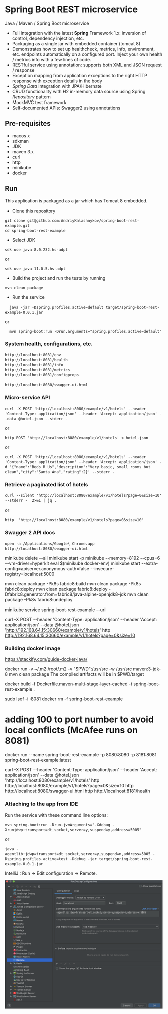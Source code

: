 # Spring Boot REST microservice

Java / Maven / Spring Boot microservice

* Full integration with the latest **Spring** Framework 1.x: inversion of control, dependency injection, etc.
* Packaging as a single jar with embedded container (tomcat 8)
* Demonstrates how to set up healthcheck, metrics, info, environment, etc. endpoints automatically on a configured port. Inject your own health / metrics info with a few lines of code.
* RESTful service using annotation: supports both XML and JSON request / response
* Exception mapping from application exceptions to the right HTTP response with exception details in the body
* *Spring Data* Integration with JPA/Hibernate
* CRUD functionality with H2 in-memory data source using Spring *Repository* pattern
* MockMVC test framework
* Self-documented APIs: Swagger2 using annotations

## Pre-requisites

- macos x
- sdkman
- JDK
- maven 3.x
- curl
- http
- minikube
- docker

## Run

This application is packaged as a jar which has Tomcat 8 embedded.

* Clone this repository
```
git clone git@github.com:AndriyKalashnykov/spring-boot-rest-example.git
cd spring-boot-rest-example
```
* Select JDK
```
sdk use java 8.0.232.hs-adpt
```
or
```
sdk use java 11.0.5.hs-adpt
```
* Build the project and run the tests by running
```
mvn clean package
```
* Run the service
```
  java -jar -Dspring.profiles.active=default target/spring-boot-rest-example-0.0.1.jar
```        
or
```
  mvn spring-boot:run -Drun.arguments="spring.profiles.active=default"
```


### System health, configurations, etc.

```
http://localhost:8081/env
http://localhost:8081/health
http://localhost:8081/info
http://localhost:8081/metrics
http://localhost:8081/configprops

http://localhost:8080/swagger-ui.html
```

### Micro-service API

```
curl -X POST 'http://localhost:8080/example/v1/hotels' --header 'Content-Type: application/json' --header 'Accept: application/json' --data @hotel.json --stderr -
```
or
```
http POST 'http://localhost:8080/example/v1/hotels' < hotel.json
```
or
```
curl -X POST 'http://localhost:8080/example/v1/hotels' --header 'Content-Type: application/json' --header 'Accept: application/json' -d '{"name":"Beds R Us","description":"Very basic, small rooms but clean","city":"Santa Ana","rating":2}' --stderr -
```

### Retrieve a paginated list of hotels

```
curl --silent 'http://localhost:8080/example/v1/hotels?page=0&size=10' --stderr -  2>&1 | jq .
```
or
```
http  'http://localhost:8080/example/v1/hotels?page=0&size=10'
```
### Swagger 2 API docs

```
open -a /Applications/Google\ Chrome.app http://localhost:8080/swagger-ui.html
```

minikube delete --all
minikube start -p minikube --memory=8192 --cpus=6 --vm-driver=hyperkit
eval $(minikube docker-env)
minikube start --extra-config=apiserver.anonymous-auth=false --insecure-registry=localhost:5000

mvn clean package -Pk8s fabric8:build
mvn clean package -Pk8s fabric8:deploy
mvn clean package fabric8:deploy -Dfabric8.generator.from=fabric8/java-alpine-openjdk8-jdk
mvn clean package -Pk8s fabric8:undeploy

minikube service spring-boot-rest-example --url

curl -X POST --header 'Content-Type: application/json' --header 'Accept: application/json' --data @hotel.json 'http://192.168.64.15:30660/example/v1/hotels'
http http://192.168.64.15:30660/example/v1/hotels?page=0&size=10


### Building docker image

  https://stackify.com/guide-docker-java/

  docker run -v ~/.m2:/root/.m2 -v "$PWD":/usr/src -w /usr/src maven:3-jdk-8 mvn clean package
  The compiled artifacts will be in $PWD/target

  docker build  -f Dockerfile.maven-multi-stage-layer-cached -t spring-boot-rest-example .

  sudo lsof -i :8081
  docker rm -f spring-boot-rest-example

  # adding 100 to port number to avoid local conflicts (McAfee runs on 8081)
  docker run --name spring-boot-rest-example -p 8080:8080 -p 8181:8081 spring-boot-rest-example:latest

  curl -X POST --header 'Content-Type: application/json' --header 'Accept: application/json' --data @hotel.json 'http://localhost:8080/example/v1/hotels'
  http http://localhost:8080/example/v1/hotels?page=0&size=10
  http http://localhost:8080/swagger-ui.html
  http http://localhost:8181/health


### Attaching to the app from IDE

Run the service with these command line options:

```
mvn spring-boot:run -Drun.jvmArguments="-Xdebug -Xrunjdwp:transport=dt_socket,server=y,suspend=y,address=5005"
```
or
```
java -agentlib:jdwp=transport=dt_socket,server=y,suspend=n,address=5005 -Dspring.profiles.active=test -Ddebug -jar target/spring-boot-rest-example-0.0.1.jar
```

IntelliJ : Run -> Edit configuration -> Remote.

![IntelliJ IDEA](./img/idea-remote.png)
